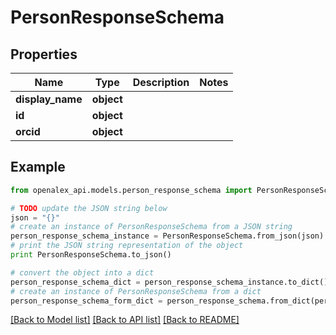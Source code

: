 # PersonResponseSchema


## Properties
Name | Type | Description | Notes
------------ | ------------- | ------------- | -------------
**display_name** | **object** |  | 
**id** | **object** |  | 
**orcid** | **object** |  | 

## Example

```python
from openalex_api.models.person_response_schema import PersonResponseSchema

# TODO update the JSON string below
json = "{}"
# create an instance of PersonResponseSchema from a JSON string
person_response_schema_instance = PersonResponseSchema.from_json(json)
# print the JSON string representation of the object
print PersonResponseSchema.to_json()

# convert the object into a dict
person_response_schema_dict = person_response_schema_instance.to_dict()
# create an instance of PersonResponseSchema from a dict
person_response_schema_form_dict = person_response_schema.from_dict(person_response_schema_dict)
```
[[Back to Model list]](../README.md#documentation-for-models) [[Back to API list]](../README.md#documentation-for-api-endpoints) [[Back to README]](../README.md)


